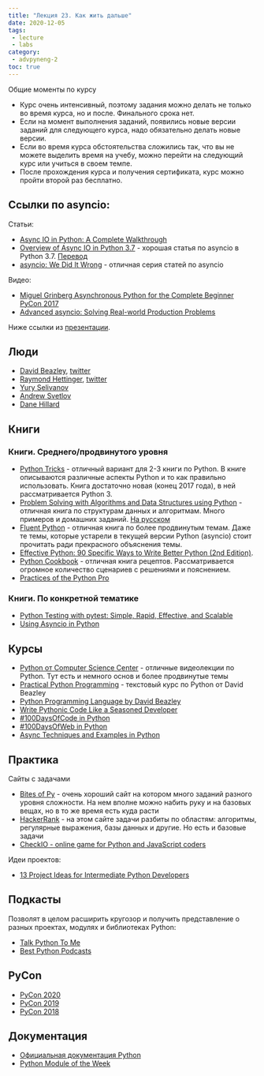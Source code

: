 ```yaml
---
title: "Лекция 23. Как жить дальше"
date: 2020-12-05
tags:
 - lecture
 - labs
category:
 - advpyneng-2
toc: true
---
```


Общие моменты по курсу

* Курс очень интенсивный, поэтому задания можно делать не только во время курса, но и после. Финального срока нет.
* Если на момент выполнения заданий, появились новые версии заданий для следующего курса, надо обязательно делать новые версии.
* Если во время курса обстоятельства сложились так, что вы не можете выделить время на учебу, можно перейти на следующий курс или учиться в своем темпе.
* После прохождения курса и получения сертификата, курс можно пройти второй раз бесплатно.


## Ссылки по asyncio:

Статьи:

* [Async IO in Python: A Complete Walkthrough](https://realpython.com/async-io-python/)
* [Overview of Async IO in Python 3.7](https://stackabuse.com/overview-of-async-io-in-python-3-7/) - хорошая статья по asyncio в Python 3.7. [Перевод](https://webdevblog.ru/obzor-async-io-v-python-3-7/)
* [asyncio: We Did It Wrong](https://www.roguelynn.com/words/asyncio-we-did-it-wrong/) - отличная серия статей по asyncio

Видео:

* [Miguel Grinberg Asynchronous Python for the Complete Beginner PyCon 2017](https://youtu.be/iG6fr81xHKA)
* [Advanced asyncio: Solving Real-world Production Problems](https://www.roguelynn.com/talks/advanced-asyncio/)


Ниже ссылки из [презентации](https://gitpitch.com/natenka/pyneng-slides/advcourse_final).

## Люди

* [David Beazley](https://www.dabeaz.com/), [twitter](https://twitter.com/dabeaz)
* [Raymond Hettinger](https://rhettinger.wordpress.com/category/python/), [twitter](https://twitter.com/raymondh)
* [Yury Selivanov](https://twitter.com/1st1)
* [Andrew Svetlov](https://twitter.com/andrew_svetlov)
* [Dane Hillard](https://twitter.com/easyaspython)


## Книги

### Книги. Среднего/продвинутого уровня

* [Python Tricks](https://www.amazon.com/Python-Tricks-Buffet-Awesome-Features-ebook/dp/B0785Q7GSY) - отличный вариант для 2-3 книги по Python. В книге описываются различные аспекты Python и то как правильно использовать. Книга достаточно новая (конец 2017 года), в ней рассматривается Python 3.
* [Problem Solving with Algorithms and Data Structures using Python](https://runestone.academy/runestone/static/pythonds/index.html) - отличная книга по структурам данных и алгоритмам. Много примеров и домашних заданий. [На русском](http://aliev.me/runestone/)
* [Fluent Python](https://www.amazon.com/gp/product/1491946008/) - отличная книга по более продвинутым темам. Даже те темы, которые устарели в текущей версии Python (asyncio) стоит прочитать ради прекрасного объяснения темы.
* [Effective Python: 90 Specific Ways to Write Better Python (2nd Edition)](https://www.amazon.com/Effective-Python-Specific-Software-Development/dp/0134853989/).
* [Python Cookbook](https://www.amazon.com/gp/product/1449340377/) - отличная книга рецептов. Рассматривается огромное количество сценариев с решениями и пояснением.
* [Practices of the Python Pro](https://thepythonpro.com/)


### Книги. По конкретной тематике

* [Python Testing with pytest: Simple, Rapid, Effective, and Scalable](https://www.amazon.com/Python-Testing-pytest-Effective-Scalable/dp/1680502409/)
* [Using Asyncio in Python](https://www.amazon.com/Using-Asyncio-Python-Understanding-Asynchronous/dp/1492075337/)

## Курсы

* [Python от Computer Science Center](https://www.youtube.com/playlist?list=PLlb7e2G7aSpTTNp7HBYzCBByaE1h54ruW) - отличные видеолекции по Python. Тут есть и немного основ и более продвинутые темы
* [Practical Python Programming](https://dabeaz-course.github.io/practical-python/Notes/Contents.html) - текстовый курс по Python от David Beazley
* [Python Programming Language by David Beazley](https://www.oreilly.com/library/view/python-programming-language/9780134217314/)
* [Write Pythonic Code Like a Seasoned Developer](https://training.talkpython.fm/courses/explore_pythonic_code/write-pythonic-code-like-a-seasoned-developer)
* [#100DaysOfCode in Python](https://training.talkpython.fm/courses/explore_100days_in_python/100-days-of-code-in-python)
* [#100DaysOfWeb in Python](https://training.talkpython.fm/courses/explore_100days_web/100-days-of-web-in-python)
* [Async Techniques and Examples in Python](https://training.talkpython.fm/courses/explore_async_python/async-in-python-with-threading-and-multiprocessing)

## Практика

Сайты с задачами

* [Bites of Py](https://codechalleng.es/bites/) - очень хороший сайт на котором много заданий разного уровня сложности. На нем вполне можно набить руку и на базовых вещах, но в то же время есть куда расти
* [HackerRank](https://www.hackerrank.com/) - на этом сайте задачи разбиты по областям: алгоритмы, регулярные выражения, базы данных и другие. Но есть и базовые задачи 
* [CheckIO - online game for Python and JavaScript coders](https://checkio.org/)

Идеи проектов:

* [13 Project Ideas for Intermediate Python Developers](https://realpython.com/intermediate-python-project-ideas/)

## Подкасты

Позволят в целом расширить кругозор и получить представление о разных проектах, модулях и библиотеках Python:

* [Talk Python To Me](https://talkpython.fm/)
* [Best Python Podcasts](https://www.fullstackpython.com/best-python-podcasts.html)

## PyCon

* [PyCon 2020](https://www.youtube.com/c/PyCon2020/videos?view=0&sort=p&flow=grid)
* [PyCon 2019](https://www.youtube.com/channel/UCxs2IIVXaEHHA4BtTiWZ2mQ/videos?view=0&sort=p&flow=grid)
* [PyCon 2018](https://www.youtube.com/channel/UCsX05-2sVSH7Nx3zuk3NYuQ/videos?view=0&sort=p&flow=grid)

## Документация

* [Официальная документация Python](https://docs.python.org/3/index.html)
* [Python Module of the Week](https://pymotw.com/3/index.html)

